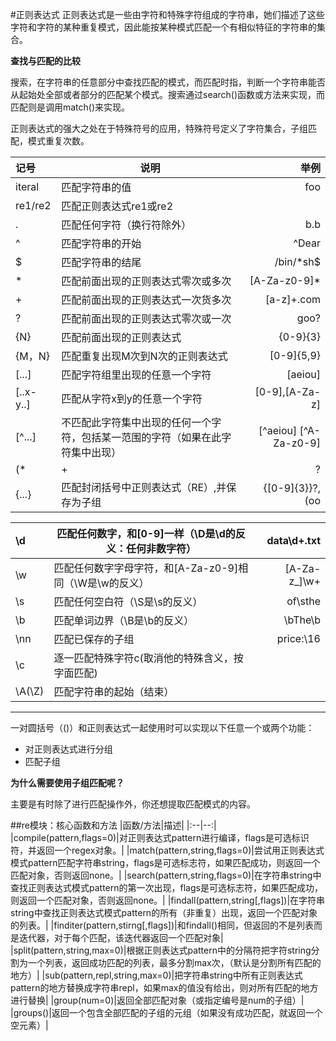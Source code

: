 #正则表达式
正则表达式是一些由字符和特殊字符组成的字符串，她们描述了这些字符和字符的某种重复模式，因此能按某种模式匹配一个有相似特征的字符串的集合。

**查找与匹配的比较**

搜索，在字符串的任意部分中查找匹配的模式，而匹配时指，判断一个字符串能否从起始处全部或者部分的匹配某个模式。搜索通过search()函数或方法来实现，而匹配则是调用match()来实现。

正则表达式的强大之处在于特殊符号的应用，特殊符号定义了字符集合，子组匹配，模式重复次数。

|记号|说明|举例|
|:--|---|---:|
|iteral|匹配字符串的值|foo|
|re1/re2|匹配正则表达式re1或re2||
|.|匹配任何字符（换行符除外）|b.b|
|^|匹配字符串的开始|^Dear|
|$|匹配字符串的结尾|/bin/*sh$|
|*|匹配前面出现的正则表达式零次或多次|[A-Za-z0-9]*|
|+|匹配前面出现的正则表达式一次货多次|[a-z]+\.com|
|?|匹配前面出现的正则表达式零次或一次|goo?|
|{N}|匹配前面出现的正则表达式|{0-9}{3}|
|{M，N}|匹配重复出现M次到N次的正则表达式|[0-9]{5,9}|
|[...]|匹配字符组里出现的任意一个字符|[aeiou]|
|[..x-y..]|匹配从字符x到y的任意一个字符|[0-9],[A-Za-z]|
|[^...]|不匹配此字符集中出现的任何一个字符，包括某一范围的字符（如果在此字符集中出现）|[^aeiou] [^A-Za-z0-9]|
|(*|+|?|{})?|用于上面出现的任何非贪婪版本重复匹配次数符号（*，+，？，{}）|。*？[a-z]|
|{...}|匹配封闭括号中正则表达式（RE）,并保存为子组|{[0-9]{3}}?, (oo|u)bar|


|\d|匹配任何数字，和[0-9]一样（\D是\d的反义：任何非数字符）|data\d+.txt|
|:----|-------------|----------:|
|\w|匹配任何数字字母字符，和[A-Za-z0-9]相同（\W是\w的反义）|[A-Za-z_]\w+|
|\s|匹配任何空白符（\S是\s的反义）|of\sthe|
|\b|匹配单词边界（\B是\b的反义）|\bThe\b|
|\nn|匹配已保存的子组|price:\16|
|\c|逐一匹配特殊字符c(取消他的特殊含义，按字面匹配)||
|\A(\Z)|匹配字符串的起始（结束）||

--------------------------
一对圆括号（()）和正则表达式一起使用时可以实现以下任意一个或两个功能：
+ 对正则表达式进行分组
+ 匹配子组

**为什么需要使用子组匹配呢？**

主要是有时除了进行匹配操作外，你还想提取匹配模式的内容。

##re模块：核心函数和方法
|函数/方法|描述|
|:--|--:|
|compile(pattern,flags=0)|对正则表达式pattern进行编译，flags是可选标识符，并返回一个regex对象。|
|match(pattern,string,flags=0)|尝试用正则表达式模式pattern匹配字符串string，flags是可选标志符，如果匹配成功，则返回一个匹配对象，否则返回none。|
|search(pattern,string,flags=0)|在字符串string中查找正则表达式模式pattern的第一次出现，flags是可选标志符，如果匹配成功，则返回一个匹配对象，否则返回none。|
|findall(pattern,string[,flags])|在字符串string中查找正则表达式模式pattern的所有（非重复）出现，返回一个匹配对象的列表。|
|finditer(pattern,stirng[,flags])|和findall()相同，但返回的不是列表而是迭代器，对于每个匹配，该迭代器返回一个匹配对象|
|split(pattern,string,max=0)|根据正则表达式pattern中的分隔符把字符string分割为一个列表，返回成功匹配的列表，最多分割max次，（默认是分割所有匹配的地方）|
|sub(pattern,repl,string,max=0)|把字符串string中所有正则表达式pattern的地方替换成字符串repl，如果max的值没有给出，则对所有匹配的地方进行替换|
|group(num=0)|返回全部匹配对象（或指定编号是num的子组）|
|groups()|返回一个包含全部匹配的子组的元组（如果没有成功匹配，就返回一个空元素）|



